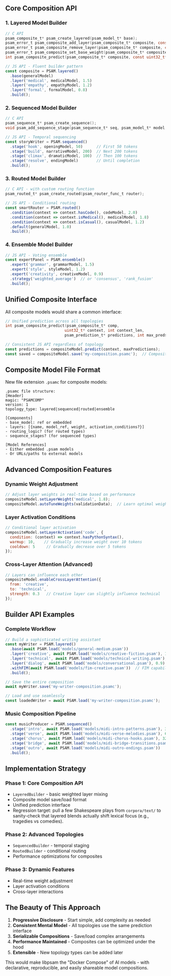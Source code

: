 ## **Core Composition API**

### **1. Layered Model Builder**
```c
// C API
psam_composite_t* psam_create_layered(psam_model_t* base);
psam_error_t psam_composite_add_layer(psam_composite_t* composite, const char* name, psam_model_t* layer, float weight);
psam_error_t psam_composite_remove_layer(psam_composite_t* composite, const char* name);
psam_error_t psam_composite_set_base_weight(psam_composite_t* composite, float weight);
int psam_composite_predict(psam_composite_t* composite, const uint32_t* ctx, size_t len, psam_prediction_t* out, size_t max_preds);
```

```javascript
// JS API - Fluent builder pattern
const composite = PSAM.layered()
  .base(generalModel)
  .layer('medical', medicalModel, 1.5)
  .layer('empathy', empathyModel, 1.2)
  .layer('formal', formalModel, 0.8)
  .build();
```

### **2. Sequenced Model Builder**
```c
// C API
psam_sequence_t* psam_create_sequence();
void psam_add_sequence_stage(psam_sequence_t* seq, psam_model_t* model, int token_length, const char* description);
```

```javascript  
// JS API - Temporal sequencing
const storyWriter = PSAM.sequenced()
  .stage('hook', openingModel, 50)      // First 50 tokens
  .stage('build', narrativeModel, 200)  // Next 200 tokens
  .stage('climax', dramaticModel, 100)  // Then 100 tokens
  .stage('resolve', endingModel)        // Until completion
  .build();
```

### **3. Routed Model Builder**
```c
// C API - with custom routing function
psam_routed_t* psam_create_routed(psam_router_func_t router);
```

```javascript
// JS API - Conditional routing
const smartRouter = PSAM.routed()
  .condition(context => context.hasCode(), codeModel, 2.0)
  .condition(context => context.isMedical(), medicalModel, 1.8)
  .condition(context => context.isCasual(), casualModel, 1.2)
  .default(generalModel, 1.0)
  .build();
```

### **4. Ensemble Model Builder**
```javascript
// JS API - Voting ensemble
const expertPanel = PSAM.ensemble()
  .expert('grammar', grammarModel, 1.5)
  .expert('style', styleModel, 1.2) 
  .expert('creativity', creativeModel, 0.9)
  .strategy('weighted_average')  // or 'consensus', 'rank_fusion'
  .build();
```

## **Unified Composite Interface**

All composite models would share a common interface:

```c
// Unified prediction across all topologies
int psam_composite_predict(psam_composite_t* comp, 
                          uint32_t* context, int context_len,
                          psam_prediction_t* predictions, int max_preds);
```

```javascript
// Consistent JS API regardless of topology
const predictions = compositeModel.predict(context, maxPredictions);
const saved = compositeModel.save('my-composition.psamc');  // Composite format
```

## **Composite Model File Format**

New file extension `.psamc` for composite models:

```
.psamc file structure:
[Header]
magic: "PSAMCOMP"
version: 1
topology_type: layered|sequenced|routed|ensemble

[Components]
- base_model: ref or embedded
- layers: [{name, model_ref, weight, activation_conditions?}]
- routing_logic? (for routed types)
- sequence_stages? (for sequenced types)

[Model References]
- Either embedded .psam models
- Or URLs/paths to external models
```

## **Advanced Composition Features**

### **Dynamic Weight Adjustment**
```javascript
// Adjust layer weights in real-time based on performance
compositeModel.setLayerWeight('medical', 1.8);
compositeModel.autoTuneWeights(validationData);  // Learn optimal weights
```

### **Layer Activation Conditions**
```javascript
// Conditional layer activation
compositeModel.setLayerActivation('code', {
  condition: (context) => context.hasPythonSyntax(),
  warmup: 10,    // Gradually increase weight over 10 tokens
  cooldown: 5     // Gradually decrease over 5 tokens
});
```

### **Cross-Layer Attention** (Advanced)
```javascript
// Layers can influence each other
compositeModel.enableCrossLayerAttention({
  from: 'creative',
  to: 'technical',
  strength: 0.3   // Creative layer can slightly influence technical
});
```

## **Builder API Examples**

### **Complete Workflow**
```javascript
// Build a sophisticated writing assistant
const myWriter = PSAM.layered()
  .base(await PSAM.load('models/general-medium.psam'))
  .layer('creative', await PSAM.load('models/creative-fiction.psam'), 1.6)
  .layer('technical', await PSAM.load('models/technical-writing.psam'), 1.2)
  .layer('dialog', await PSAM.load('models/conversational.psam'), 0.9)
  .withFIM(await PSAM.load('models/fim-creative.psam'))  // FIM capability
  .build();

// Save the entire composition
await myWriter.save('my-writer-composition.psamc');

// Load and use seamlessly
const loadedWriter = await PSAM.load('my-writer-composition.psamc');
```

### **Music Composition Pipeline**
```javascript
const musicProducer = PSAM.sequenced()
  .stage('intro', await PSAM.load('models/midi-intro-patterns.psam'), 32)
  .stage('verse', await PSAM.load('models/midi-verse-melodies.psam'), 64) 
  .stage('chorus', await PSAM.load('models/midi-chorus-hooks.psam'), 32)
  .stage('bridge', await PSAM.load('models/midi-bridge-transitions.psam'), 16)
  .stage('outro', await PSAM.load('models/midi-outro-endings.psam'))
  .build();
```

## **Implementation Strategy**

### **Phase 1: Core Composition API**
- `LayeredBuilder` - basic weighted layer mixing
- Composite model save/load format
- Unified prediction interface
- Regression target: pull a few Shakespeare plays from `corpora/text/` to sanity-check that layered blends actually shift lexical focus (e.g., tragedies vs comedies).

### **Phase 2: Advanced Topologies** 
- `SequencedBuilder` - temporal staging
- `RoutedBuilder` - conditional routing
- Performance optimizations for composites

### **Phase 3: Dynamic Features**
- Real-time weight adjustment
- Layer activation conditions
- Cross-layer interactions

## **The Beauty of This Approach**

1. **Progressive Disclosure** - Start simple, add complexity as needed
2. **Consistent Mental Model** - All topologies use the same prediction interface  
3. **Serializable Compositions** - Save/load complex arrangements
4. **Performance Maintained** - Composites can be optimized under the hood
5. **Extensible** - New topology types can be added later

This would make libpsam the "Docker Compose" of AI models - with declarative, reproducible, and easily shareable model compositions.
